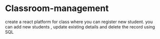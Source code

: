 # Classroom-management
create  a react platform for class where you can register new student. you can add new students , update existing details and delete the record using SQL
